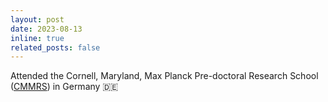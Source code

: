 ```yaml
---
layout: post
date: 2023-08-13
inline: true
related_posts: false
---
```


Attended the Cornell, Maryland, Max Planck Pre-doctoral Research School ([CMMRS](https://cmmrs.mpi-sws.org/)) in Germany :de:
